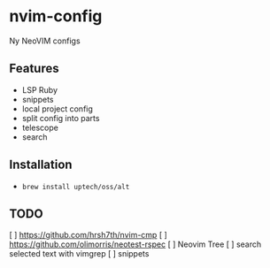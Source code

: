 # nvim-config
Ny NeoVIM configs

## Features

* LSP Ruby
* snippets
* local project config
* split config into parts
* telescope
* search

## Installation

* `brew install uptech/oss/alt`

## TODO

[ ] https://github.com/hrsh7th/nvim-cmp
[ ] https://github.com/olimorris/neotest-rspec
[ ] Neovim Tree
[ ] search selected text with vimgrep
[ ] snippets
